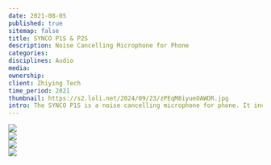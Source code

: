 ```yaml
---
date: 2021-08-05
published: true
sitemap: false
title: SYNCO P1S & P2S
description: Noise Cancelling Microphone for Phone
categories: 
disciplines: Audio
media: 
ownership: 
client: Zhiying Tech
time_period: 2021
thumbnail: https://s2.loli.net/2024/09/23/zPEqM8iyueOAWDR.jpg
intro: The SYNCO P1S is a noise cancelling microphone for phone. It includes a transmitter, a receiver of Type-C (P1ST) or Lightning (P1SL) connector, and a drawer-style charging case. The auto pairing, quick charge, and compact design make the P1S a good choice for mobile recording.
---
```

![](https://s2.loli.net/2024/09/23/GRmzldnvNOwqI39.jpg)<br>
![](https://s2.loli.net/2024/09/23/TnpPVOBWFZycSao.jpg)<br>
![](https://s2.loli.net/2024/09/23/Xa9TzUGWu58cbPV.jpg)<br>
![](https://s2.loli.net/2024/09/23/Gyjw8eqFhWzX9Ni.jpg)<br>
